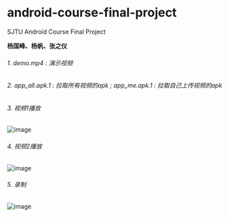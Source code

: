 # android-course-final-project
SJTU Android Course Final Project

**杨国峰、杨帆、张之仪**

###### 1. demo.mp4 : 演示视频

###### 2. app_all.apk.1 : 拉取所有视频的apk ; app_me.apk.1 : 拉取自己上传视频的apk

###### 3. 视频1播放

![image](https://github.com/fjygf/android-bytedance-course/blob/master/Final-Project/视频1.gif)

###### 4. 视频2播放

![image](https://github.com/fjygf/android-bytedance-course/blob/master/Final-Project/视频2.gif)

###### 5. 录制

![image](https://github.com/fjygf/android-bytedance-course/blob/master/Final-Project/录制.gif)

